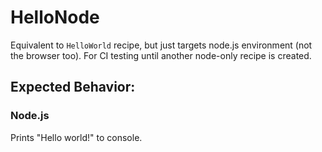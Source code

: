 # HelloNode

Equivalent to `HelloWorld` recipe, but just targets node.js environment (not the browser too). For CI testing until another node-only recipe is created.

## Expected Behavior:

### Node.js

Prints "Hello world!" to console.
